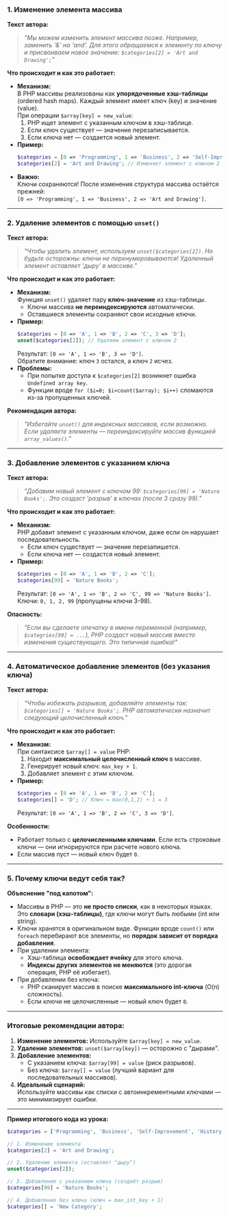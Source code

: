 ### 1. **Изменение элемента массива**

**Текст автора:**

> _"Мы можем изменить элемент массива позже. Например, заменить '&' на 'and'. Для этого обращаемся к элементу по ключу и присваиваем новое значение: `$categories[2] = 'Art and Drawing';`"_

**Что происходит и как это работает:**

- **Механизм:**  
  В PHP массивы реализованы как **упорядоченные хэш-таблицы** (ordered hash maps). Каждый элемент имеет ключ (key) и значение (value).  
  При операции `$array[key] = new_value`:
  1. PHP ищет элемент с указанным ключом в хэш-таблице.
  2. Если ключ существует — значение перезаписывается.
  3. Если ключа нет — создается новый элемент.
- **Пример:**
  ```php
  $categories = [0 => 'Programming', 1 => 'Business', 2 => 'Self-Improvement'];
  $categories[2] = 'Art and Drawing'; // Изменяет элемент с ключом 2
  ```
- **Важно:**  
  Ключи сохраняются! После изменения структура массива остаётся прежней:  
  `[0 => 'Programming', 1 => 'Business', 2 => 'Art and Drawing']`.

---

### 2. **Удаление элементов с помощью `unset()`**

**Текст автора:**

> _"Чтобы удалить элемент, используем `unset($categories[2])`. Но будьте осторожны: ключи не перенумеровываются! Удаленный элемент оставляет 'дыру' в массиве."_

**Что происходит и как это работает:**

- **Механизм:**  
  Функция `unset()` удаляет пару **ключ-значение** из хэш-таблицы.
  - Ключи массива **не переиндексируются** автоматически.
  - Оставшиеся элементы сохраняют свои исходные ключи.
- **Пример:**
  ```php
  $categories = [0 => 'A', 1 => 'B', 2 => 'C', 3 => 'D'];
  unset($categories[2]); // Удаляем элемент с ключом 2
  ```
  Результат: `[0 => 'A', 1 => 'B', 3 => 'D']`.  
  Обратите внимание: ключ `3` остался, а ключ `2` исчез.
- **Проблемы:**
  - При попытке доступа к `$categories[2]` возникнет ошибка `Undefined array key`.
  - Функции вроде `for ($i=0; $i<count($array); $i++)` сломаются из-за пропущенных ключей.

**Рекомендация автора:**

> _"Избегайте `unset()` для индексных массивов, если возможно. Если удаляете элементы — переиндексируйте массив функцией `array_values()`."_

---

### 3. **Добавление элементов с указанием ключа**

**Текст автора:**

> _"Добавим новый элемент с ключом 99: `$categories[99] = 'Nature Books';`. Это создаст 'разрыв' в ключах (после 3 сразу 99)."_

**Что происходит и как это работает:**

- **Механизм:**  
  PHP добавит элемент с указанным ключом, даже если он нарушает последовательность.
  - Если ключ существует — значение перезапишется.
  - Если ключа нет — создастся новый элемент.
- **Пример:**
  ```php
  $categories = [0 => 'A', 1 => 'B', 2 => 'C'];
  $categories[99] = 'Nature Books';
  ```
  Результат: `[0 => 'A', 1 => 'B', 2 => 'C', 99 => 'Nature Books']`.  
  Ключи: `0, 1, 2, 99` (пропущены ключи 3-98).

**Опасность:**

> _"Если вы сделаете опечатку в имени переменной (например, `$categries[99] = ...`), PHP создаст новый массив вместо изменения существующего. Это типичная ошибка!"_

---

### 4. **Автоматическое добавление элементов (без указания ключа)**

**Текст автора:**

> _"Чтобы избежать разрывов, добавляйте элементы так: `$categories[] = 'Nature Books';`. PHP автоматически назначит следующий целочисленный ключ."_

**Что происходит и как это работает:**

- **Механизм:**  
  При синтаксисе `$array[] = value` PHP:
  1. Находит **максимальный целочисленный ключ** в массиве.
  2. Генерирует новый ключ: `max_key + 1`.
  3. Добавляет элемент с этим ключом.
- **Пример:**
  ```php
  $categories = [0 => 'A', 1 => 'B', 2 => 'C'];
  $categories[] = 'D'; // Ключ = max(0,1,2) + 1 = 3
  ```
  Результат: `[0 => 'A', 1 => 'B', 2 => 'C', 3 => 'D']`.

**Особенности:**

- Работает только с **целочисленными ключами**. Если есть строковые ключи — они игнорируются при расчете нового ключа.
- Если массив пуст — новый ключ будет `0`.

---

### 5. **Почему ключи ведут себя так?**

**Объяснение "под капотом":**

- Массивы в PHP — это **не просто списки**, как в некоторых языках. Это **словари (хэш-таблицы)**, где ключи могут быть любыми (int или string).
- Ключи хранятся в оригинальном виде. Функции вроде `count()` или `foreach` перебирают все элементы, но **порядок зависит от порядка добавления**.
- При удалении элемента:
  - Хэш-таблица **освобождает ячейку** для этого ключа.
  - **Индексы других элементов не меняются** (это дорогая операция, PHP её избегает).
- При добавлении без ключа:
  - PHP сканирует массив в поиске **максимального int-ключа** (O(n) сложность).
  - Если ключи не целочисленные — новый ключ будет `0`.

---

### Итоговые рекомендации автора:

1. **Изменение элементов:** Используйте `$array[key] = new_value`.
2. **Удаление элементов:** `unset($array[key])` — осторожно с "дырами".
3. **Добавление элементов:**
   - С указанием ключа: `$array[99] = value` (риск разрывов).
   - Без ключа: `$array[] = value` (лучший вариант для последовательных массивов).
4. **Идеальный сценарий:**  
   Используйте массивы как списки с автоинкрементными ключами — это минимизирует ошибки.

---

**Пример итогового кода из урока:**

```php
$categories = ['Programming', 'Business', 'Self-Improvement', 'History'];

// 1. Изменение элемента
$categories[2] = 'Art and Drawing';

// 2. Удаление элемента (оставляет "дыру")
unset($categories[2]);

// 3. Добавление с указанием ключа (создаёт разрыв)
$categories[99] = 'Nature Books';

// 4. Добавление без ключа (ключ = max_int_key + 1)
$categories[] = 'New Category';
```
